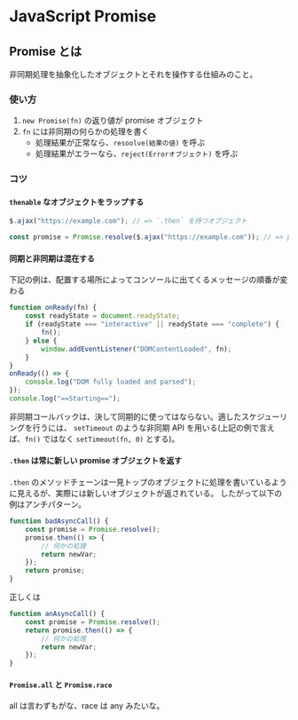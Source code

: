 # JavaScript Promise

## Promise とは
非同期処理を抽象化したオブジェクトとそれを操作する仕組みのこと。

### 使い方
1. `new Promise(fn)` の返り値が promise オブジェクト
2. `fn` には非同期の何らかの処理を書く
	- 処理結果が正常なら、`resoolve(結果の値)` を呼ぶ
	- 処理結果がエラーなら、`reject(Errorオブジェクト)` を呼ぶ

### コツ
#### `thenable` なオブジェクトをラップする
```javascript
$.ajax("https://example.com"); // => `.then` を持つオブジェクト

const promise = Promise.resolve($.ajax("https://example.com")); // => promise オブジェクトへ
```

#### 同期と非同期は混在する
下記の例は、配置する場所によってコンソールに出てくるメッセージの順番が変わる
```javascript
function onReady(fn) {
    const readyState = document.readyState;
    if (readyState === "interactive" || readyState === "complete") {
        fn();
    } else {
        window.addEventListener("DOMContentLoaded", fn);
    }
}
onReady(() => {
    console.log("DOM fully loaded and parsed");
});
console.log("==Starting==");
```

非同期コールバックは、決して同期的に使ってはならない。適したスケジューリングを行うには、 `setTimeout` のような非同期 API を用いる(上記の例で言えば、`fn()` ではなく `setTimeout(fn, 0)` とする)。

#### `.then` は常に新しい promise オブジェクトを返す
`.then` のメソッドチェーンは一見トップのオブジェクトに処理を書いているように見えるが、実際には新しいオブジェクトが返されている。
したがって以下の例はアンチパターン。
```javascript
function badAsyncCall() {
    const promise = Promise.resolve();
    promise.then(() => {
        // 何かの処理
        return newVar;
    });
    return promise;
}
```

正しくは
```javascript
function anAsyncCall() {
    const promise = Promise.resolve();
    return promise.then(() => {
        // 何かの処理
        return newVar;
    });
}
```

#### `Promise.all` と `Promise.race`
all は言わずもがな、race は any みたいな。